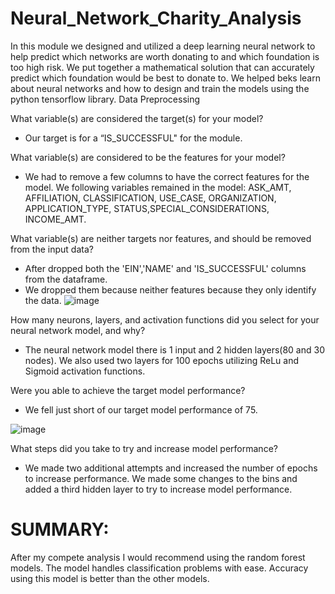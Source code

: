 # Neural_Network_Charity_Analysis

In this module we designed and utilized a deep learning neural network to help predict which networks are worth donating to and which foundation is too high risk. We put together a mathematical solution that can accurately predict which foundation would be best to donate to. We helped beks learn about neural networks and how to design and train the models using the python tensorflow library.
Data Preprocessing

What variable(s) are considered the target(s) for your model?
-	Our target is for a “IS_SUCCESSFUL" for the module.

What variable(s) are considered to be the features for your model?
-	We had to remove a few columns to have the correct features for the model. We following variables remained in the model: ASK_AMT, AFFILIATION, CLASSIFICATION, USE_CASE, ORGANIZATION, APPLICATION_TYPE, STATUS,SPECIAL_CONSIDERATIONS, INCOME_AMT.

What variable(s) are neither targets nor features, and should be removed from the input data?
-	After dropped both the 'EIN','NAME' and 'IS_SUCCESSFUL' columns from the dataframe.
-	We dropped them because neither features because they only identify the data.
 ![image](https://user-images.githubusercontent.com/93060074/160265403-f582d2a1-0b11-4b5b-8214-6e0825c45379.png)


How many neurons, layers, and activation functions did you select for your neural network model, and why?
-	The neural network model there is 1 input and 2 hidden layers(80 and 30 nodes). We also used two  layers for 100 epochs utilizing ReLu and Sigmoid activation functions.

Were you able to achieve the target model performance?
-	We fell just short of our target model performance of 75.
 
 ![image](https://user-images.githubusercontent.com/93060074/160265395-2d6fdfd0-93d4-4aaa-a89e-16d774af15fa.png)

What steps did you take to try and increase model performance?
-	We made two additional attempts and increased the number of epochs to increase performance. We made some changes to the bins and added a third hidden layer to try to increase model performance. 


# SUMMARY:
After my compete analysis I would recommend using the random forest models.  The model handles classification problems with ease.  Accuracy using this model is better than the other models.
